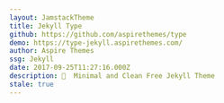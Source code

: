 ```yaml
---
layout: JamstackTheme
title: Jekyll Type
github: https://github.com/aspirethemes/type
demo: https://type-jekyll.aspirethemes.com/
author: Aspire Themes
ssg: Jekyll
date: 2017-09-25T11:27:16.000Z
description: 🎉  Minimal and Clean Free Jekyll Theme
stale: true
---
```

